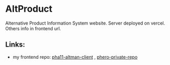 # AltProduct
Alternative Product Information System website. Server deployed on vercel. Others info in frontend url.

## Links:
  - my frontend repo: [pha11-altman-client](https://github.com/rahatfaruk/pha11-altman-client) , [phero-private-repo](https://github.com/Porgramming-Hero-web-course/b9a11-client-side-rahatfaruk) 